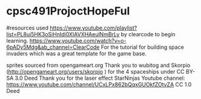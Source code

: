 # cpsc491ProjoctHopeFul

#resources used https://www.youtube.com/playlist?list=PL8ui5HK3oSiHnIdi0XIAVXHAeulNmBrLy by clearcode to begin learning.
https://www.youtube.com/watch?v=o-6pADy5Mdg&ab_channel=ClearCode For the tutorial for building space invaders which was a great template for the game base.

sprites sourced from opengameart.org
Thank you to wubitog and Skorpio   (http://opengameart.org/users/skorpio ) for the 4 spaceships under CC BY-SA 3.0 Deed
Thank you for the laser effect StarNinjas Youtube channel: https://www.youtube.com/channel/UCxLPx862bQqxGUOkfZOtvZA CC 1.0 Deed
